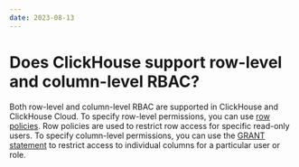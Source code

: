 ```yaml
---
date: 2023-08-13
---
```


# Does ClickHouse support row-level and column-level RBAC?

Both row-level and column-level RBAC are supported in ClickHouse and ClickHouse Cloud. To specify row-level permissions, you can use [row policies](/docs/en/operations/access-rights#row-policy-management). Row policies are used to restrict row access for specific read-only users. To specify column-level permissions, you can use the [GRANT statement](/docs/en/sql-reference/statements/grant) to restrict access to individual columns for a particular user or role.
